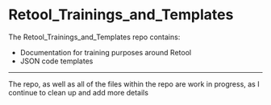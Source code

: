 # Retool_Trainings_and_Templates

The Retool_Trainings_and_Templates repo contains:
- Documentation for training purposes around Retool
- JSON code templates

---

The repo, as well as all of the files within the repo are work in progress, as I continue to clean up and add more details
